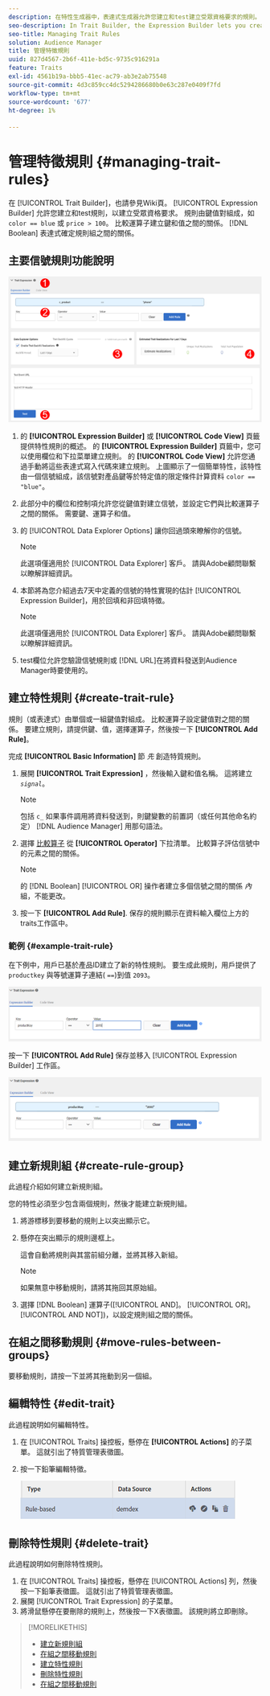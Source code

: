 ```yaml
---
description: 在特性生成器中，表達式生成器允許您建立和test建立受眾資格要求的規則。 規則由鍵值對組成，如"color == blue"或"price &gt;100」。 比較運算子建立鍵和值之間的關係。 布爾表達式確定規則組之間的關係。
seo-description: In Trait Builder, the Expression Builder lets you create and test rules that establish audience qualification requirements. Rules consist of key-value pairs such as "color == blue" or "price &gt; 100". Comparison operators establish the relationship between keys and values. Boolean expressions determine the relationship between rule groups.
seo-title: Managing Trait Rules
solution: Audience Manager
title: 管理特徵規則
uuid: 827d4567-2b6f-411e-bd5c-9735c916291a
feature: Traits
exl-id: 4561b19a-bbb5-41ec-ac79-ab3e2ab75548
source-git-commit: 4d3c859cc4dc5294286680b0e63c287e0409f7fd
workflow-type: tm+mt
source-wordcount: '677'
ht-degree: 1%

---
```


# 管理特徵規則 {#managing-trait-rules}

在 [!UICONTROL Trait Builder]，也請參見Wiki頁。 [!UICONTROL Expression Builder] 允許您建立和test規則，以建立受眾資格要求。 規則由鍵值對組成，如 `color == blue` 或 `price > 100`。 比較運算子建立鍵和值之間的關係。 [!DNL Boolean] 表達式確定規則組之間的關係。

<!-- c_tb_rules.xml -->

## 主要信號規則功能說明

![](assets/manage-trait-rules.png)

1. 的 **[!UICONTROL Expression Builder]** 或 **[!UICONTROL Code View]** 頁籤提供特性規則的概述。 的 **[!UICONTROL Expression Builder]** 頁籤中，您可以使用欄位和下拉菜單建立規則。 的 **[!UICONTROL Code View]** 允許您通過手動將這些表達式寫入代碼來建立規則。 上圖顯示了一個簡單特性，該特性由一個信號組成，該信號對產品鍵等於特定值的限定條件計算資料 `color == "blue"`。

1. 此部分中的欄位和控制項允許您從鍵值對建立信號，並設定它們與比較運算子之間的關係。 需要鍵、運算子和值。
1. 的 [!UICONTROL Data Explorer Options] 讓你回過頭來瞭解你的信號。

   >[!NOTE]
   >
   >此選項僅適用於 [!UICONTROL Data Explorer] 客戶。 請與Adobe顧問聯繫以瞭解詳細資訊。

1. 本節將為您介紹過去7天中定義的信號的特性實現的估計 [!UICONTROL Expression Builder]，用於回填和非回填特徵。

   >[!NOTE]
   >
   >此選項僅適用於 [!UICONTROL Data Explorer] 客戶。 請與Adobe顧問聯繫以瞭解詳細資訊。

1. test欄位允許您驗證信號規則或 [!DNL URL]在將資料發送到Audience Manager時要使用的。

## 建立特性規則 {#create-trait-rule}

規則（或表達式）由單個或一組鍵值對組成。 比較運算子設定鍵值對之間的關係。 要建立規則，請提供鍵、值，選擇運算子，然後按一下 **[!UICONTROL Add Rule]**。

<!-- t_tb_create_rules.xml -->

完成 **[!UICONTROL Basic Information]** 節 *先* 創造特質規則。

1. 展開 **[!UICONTROL Trait Expression]** ，然後輸入鍵和值名稱。 這將建立 *`signal`*。

   >[!NOTE]
   >
   >包括 `c_` 如果事件調用將資料發送到，則鍵變數的前置詞（或任何其他命名約定） [!DNL Audience Manager] 用那句語法。

1. 選擇 [比較算子](../../features/traits/trait-comparison-operators.md) 從 **[!UICONTROL Operator]** 下拉清單。 比較算子評估信號中的元素之間的關係。

   >[!NOTE]
   >
   >的 [!DNL Boolean] [!UICONTROL OR] 操作者建立多個信號之間的關係 *內* 組，不能更改。

1. 按一下 **[!UICONTROL Add Rule]**. 保存的規則顯示在資料輸入欄位上方的traits工作區中。

### 範例 {#example-trait-rule}

在下例中，用戶已基於產品ID建立了新的特性規則。 要生成此規則，用戶提供了 `productkey` 與等號運算子連結( `==`)到值 `2093`。

![](assets/tb_sample_rule1.png)

按一下 **[!UICONTROL Add Rule]** 保存並移入 [!UICONTROL Expression Builder] 工作區。

![](assets/tb_sample_rule2.png)

## 建立新規則組 {#create-rule-group}

此過程介紹如何建立新規則組。

<!-- t_tb_new_rule_group.xml -->

您的特性必須至少包含兩個規則，然後才能建立新規則組。

1. 將游標移到要移動的規則上以突出顯示它。
1. 懸停在突出顯示的規則邊框上。

   這會自動將規則與其當前組分離，並將其移入新組。

   >[!NOTE]
   >
   >如果無意中移動規則，請將其拖回其原始組。

1. 選擇 [!DNL Boolean] 運算子([!UICONTROL AND]。 [!UICONTROL OR]。 [!UICONTROL AND NOT])，以設定規則組之間的關係。

## 在組之間移動規則 {#move-rules-between-groups}

要移動規則，請按一下並將其拖動到另一個組。

## 編輯特性 {#edit-trait}

此過程說明如何編輯特性。

<!-- t_tb_edit.xml -->

1. 在 [!UICONTROL Traits] 操控板，懸停在 **[!UICONTROL Actions]** 的子菜單。 這就引出了特質管理表徵圖。
1. 按一下鉛筆編輯特徵。

   ![](assets/tb_edit_trait.png)

## 刪除特性規則 {#delete-trait}

此過程說明如何刪除特性規則。

<!-- t_tb_delete_rule.xml -->

1. 在 [!UICONTROL Traits] 操控板，懸停在 [!UICONTROL Actions] 列，然後按一下鉛筆表徵圖。 這就引出了特質管理表徵圖。
1. 展開 [!UICONTROL Trait Expression] 的子菜單。
1. 將滑鼠懸停在要刪除的規則上，然後按一下X表徵圖。 該規則將立即刪除。

>[!MORELIKETHIS]
>
>* [建立新規則組](../../features/traits/manage-trait-rules.md#create-rule-group)
>* [在組之間移動規則](../../features/traits/manage-trait-rules.md#move-rules-between-groups)
>* [建立特性規則](../../features/traits/manage-trait-rules.md#create-trait-rule)
>* [刪除特性規則](../../features/traits/manage-trait-rules.md#delete-trait)
>* [在組之間移動規則](../../features/traits/manage-trait-rules.md#move-rules-between-groups)

